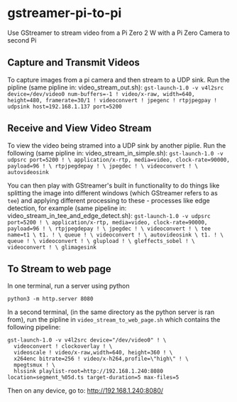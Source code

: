 # gstreamer-pi-to-pi
Use GStreamer to stream video from a Pi Zero 2 W with a Pi Zero Camera to second Pi

## Capture and Transmit Videos
To capture images from a pi camera and then stream to a UDP sink.
Run the pipline (same pipline in: video_stream_out.sh):
`gst-launch-1.0 -v v4l2src device=/dev/video0 num-buffers=-1 ! video/x-raw, width=640, height=480, framerate=30/1 ! videoconvert ! jpegenc ! rtpjpegpay ! udpsink host=192.168.1.137 port=5200`

## Receive and View Video Stream
To view the video being stramed into a UDP sink by another piplie.
Run the following (same pipline in: video_stream_in_simple.sh):
`gst-launch-1.0 -v udpsrc port=5200 ! \
	application/x-rtp, media=video, clock-rate=90000, payload=96 ! \
	rtpjpegdepay ! \
	jpegdec ! \
	videoconvert ! \
	autovideosink`

You can then play with GStreamer's built in functionality to do things like splitting the image into different windows (which GStreamer refers to as `tee`) and applying different processing to these - processes like edge detection, for example (same pipeline in: video_stream_in_tee_and_edge_detect.sh):
`gst-launch-1.0 -v udpsrc port=5200 ! \
	application/x-rtp, media=video, clock-rate=90000, payload=96 ! \
	rtpjpegdepay ! \
	jpegdec ! \
	videoconvert ! \
	tee name=t1 \
	t1. ! \
		queue ! \
		videoconvert ! \
	autovideosink \
	t1. ! \
		queue ! \
		videoconvert ! \
		glupload ! \
		gleffects_sobel ! \
		videoconvert ! \
		glimagesink`

##


## To Stream to web page
In one terminal, run a server using python 

```
python3 -m http.server 8080
```

In a second terminal, (in the same directory as the python server is ran from), run the pipline in `video_stream_to_web_page.sh` which contains the following pipeline:
```
gst-launch-1.0 -v v4l2src device="/dev/video0" ! \
  videoconvert ! clockoverlay ! \
  videoscale ! video/x-raw,width=640, height=360 ! \
  x264enc bitrate=256 ! video/x-h264,profile=\"high\" ! \
  mpegtsmux ! \
  hlssink playlist-root=http://192.168.1.240:8080 location=segment_%05d.ts target-duration=5 max-files=5
```

Then on any device, go to: http://192.168.1.240:8080/
